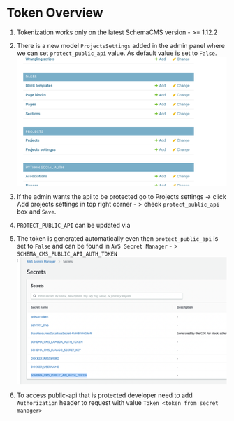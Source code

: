 # Token Overview

1. Tokenization works only on the latest SchemaCMS version - >= 1.12.2
2. There is a new model `ProjectsSettings` added in the admin panel where we can set `protect_public_api` value. As default value is set to `False`.
   ![django-admin](images/tokens/django_admin.png)
3. If the admin wants the api to be protected go to Projects settings -> click Add projects settings in top right corner - > check `protect_public_api` box and `Save`.
      
4. `PROTECT_PUBLIC_API` can be updated via 
5. The token is generated automatically even then `protect_public_api` is set to `False` and can be found in `AWS Secret Manager` - > `SCHEMA_CMS_PUBLIC_API_AUTH_TOKEN`
   ![aws-secrets-manager](images/tokens/aws_secrets_manager.png)
6. To access public-api that is protected developer need to add `Authorization` header to request with value `Token <token from secret manager>`

